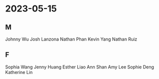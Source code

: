 # 2023-05-15
## M
Johnny Wu
Josh Lanzona
Nathan Phan
Kevin Yang
Nathan Ruiz
## F
Sophia Wang
Jenny Huang
Esther Liao
Ann Shan
Amy Lee
Sophie Deng
Katherine Lin
